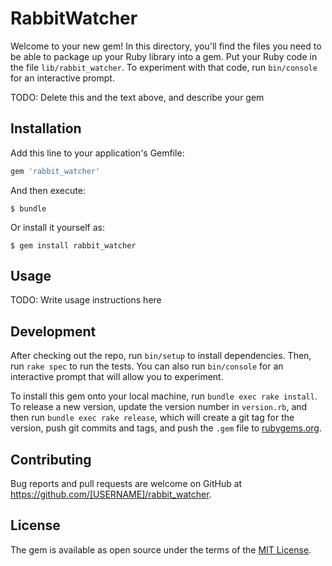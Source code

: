 # RabbitWatcher

Welcome to your new gem! In this directory, you'll find the files you need to be able to package up your Ruby library into a gem. Put your Ruby code in the file `lib/rabbit_watcher`. To experiment with that code, run `bin/console` for an interactive prompt.

TODO: Delete this and the text above, and describe your gem

## Installation

Add this line to your application's Gemfile:

```ruby
gem 'rabbit_watcher'
```

And then execute:

    $ bundle

Or install it yourself as:

    $ gem install rabbit_watcher

## Usage

TODO: Write usage instructions here

## Development

After checking out the repo, run `bin/setup` to install dependencies. Then, run `rake spec` to run the tests. You can also run `bin/console` for an interactive prompt that will allow you to experiment.

To install this gem onto your local machine, run `bundle exec rake install`. To release a new version, update the version number in `version.rb`, and then run `bundle exec rake release`, which will create a git tag for the version, push git commits and tags, and push the `.gem` file to [rubygems.org](https://rubygems.org).

## Contributing

Bug reports and pull requests are welcome on GitHub at https://github.com/[USERNAME]/rabbit_watcher.


## License

The gem is available as open source under the terms of the [MIT License](http://opensource.org/licenses/MIT).

